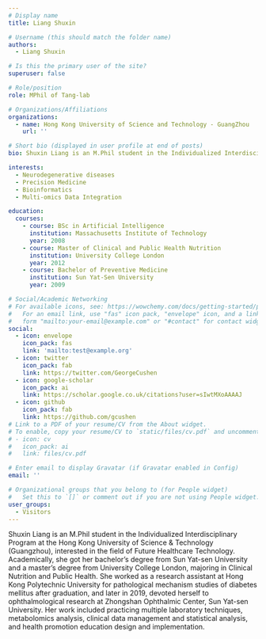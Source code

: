 ```yaml
---
# Display name
title: Liang Shuxin

# Username (this should match the folder name)
authors:
  - Liang Shuxin

# Is this the primary user of the site?
superuser: false

# Role/position
role: MPhil of Tang-lab

# Organizations/Affiliations
organizations:
  - name: Hong Kong University of Science and Technology - GuangZhou
    url: ''

# Short bio (displayed in user profile at end of posts)
bio: Shuxin Liang is an M.Phil student in the Individualized Interdisciplinary Program at the Hong Kong University of Science & Technology (Guangzhou), interested in the field of Future Healthcare Technology. Academically, she got her bachelor’s degree from Sun Yat-sen University and a master’s degree from University College London, majoring in Clinical Nutrition and Public Health. She worked as a research assistant at Hong Kong Polytechnic University for pathological mechanism studies of diabetes mellitus after graduation, and later in 2019, devoted herself to ophthalmological research at Zhongshan Ophthalmic Center, Sun Yat-sen University. Her work included practicing multiple laboratory techniques, metabolomics analysis, clinical data management and statistical analysis, and health promotion education design and implementation.

interests:
  - Neurodegenerative diseases
  - Precision Medicine
  - Bioinformatics
  - Multi-omics Data Integration

education:
  courses:
    - course: BSc in Artificial Intelligence
      institution: Massachusetts Institute of Technology
      year: 2008
    - course: Master of Clinical and Public Health Nutrition
      institution: University College London
      year: 2012
    - course: Bachelor of Preventive Medicine
      institution: Sun Yat-Sen University
      year: 2009

# Social/Academic Networking
# For available icons, see: https://wowchemy.com/docs/getting-started/page-builder/#icons
#   For an email link, use "fas" icon pack, "envelope" icon, and a link in the
#   form "mailto:your-email@example.com" or "#contact" for contact widget.
social:
  - icon: envelope
    icon_pack: fas
    link: 'mailto:test@example.org'
  - icon: twitter
    icon_pack: fab
    link: https://twitter.com/GeorgeCushen
  - icon: google-scholar
    icon_pack: ai
    link: https://scholar.google.co.uk/citations?user=sIwtMXoAAAAJ
  - icon: github
    icon_pack: fab
    link: https://github.com/gcushen
# Link to a PDF of your resume/CV from the About widget.
# To enable, copy your resume/CV to `static/files/cv.pdf` and uncomment the lines below.
# - icon: cv
#   icon_pack: ai
#   link: files/cv.pdf

# Enter email to display Gravatar (if Gravatar enabled in Config)
email: ''

# Organizational groups that you belong to (for People widget)
#   Set this to `[]` or comment out if you are not using People widget.
user_groups:
  - Visitors
---
```


Shuxin Liang is an M.Phil student in the Individualized Interdisciplinary Program at the Hong Kong University of Science & Technology (Guangzhou), interested in the field of Future Healthcare Technology. Academically, she got her bachelor’s degree from Sun Yat-sen University and a master’s degree from University College London, majoring in Clinical Nutrition and Public Health. She worked as a research assistant at Hong Kong Polytechnic University for pathological mechanism studies of diabetes mellitus after graduation, and later in 2019, devoted herself to ophthalmological research at Zhongshan Ophthalmic Center, Sun Yat-sen University. Her work included practicing multiple laboratory techniques, metabolomics analysis, clinical data management and statistical analysis, and health promotion education design and implementation.
